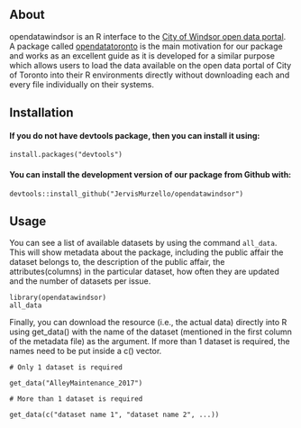 ## About
opendatawindsor is an R interface to the [City of Windsor open data portal](https://opendata.citywindsor.ca/). A package called [opendatatoronto](https://github.com/sharlagelfand/opendatatoronto) is the main motivation for our package and works as an excellent guide as it is developed for a similar purpose which allows users to load the data available on the open data portal of City of Toronto into their R environments directly without downloading each and every file individually on their systems.

## Installation

####  If you do not have devtools package, then you can install it using:

```
install.packages("devtools")
```

####  You can install the development version of our package from Github with:

```
devtools::install_github("JervisMurzello/opendatawindsor")
```

## Usage

You can see a list of available datasets by using the command ``` all_data ```. This will show metadata about the package, including the public affair the dataset belongs to, the description of the public affair, the attributes(columns) in the particular dataset, how often they are updated and the number of datasets per issue.

```
library(opendatawindsor)
all_data
```
Finally, you can download the resource (i.e., the actual data) directly into R using get_data() with the name of the dataset (mentioned in the first column of the metadata file) as the argument. If more than 1 dataset is required, the names need to be put inside a c() vector.

```
# Only 1 dataset is required

get_data("AlleyMaintenance_2017")

# More than 1 dataset is required

get_data(c("dataset name 1", "dataset name 2", ...))

```
